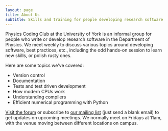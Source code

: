 ```yaml
---
layout: page
title: About Us
subtitle: Skills and training for people developing research software
---
```


Physics Coding Club at the University of York is an informal group for people who write or develop
research software in the Department of Physics. We meet weekly to discuss various topics around
developing software, best practices, etc., including the odd hands-on session to learn new skills,
or polish rusty ones.

Here are some topics we've covered:

- Version control
- Documentation
- Tests and test driven development
- How modern CPUs work
- Understanding compilers
- Efficient numerical programming with Python

[Visit the forum][2] or subscribe to [our mailing list][1] (just send
a blank email) to get updates on upcoming meetings. We normally meet
on Fridays at 11am, with the venue moving between different locations
on campus.

[1]: mailto:physics-coding-club-group+subscribe@york.ac.uk
[2]: https://groups.google.com/a/york.ac.uk/group/physics-coding-club-group
